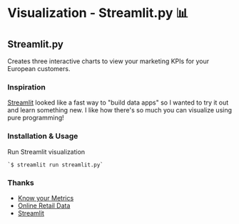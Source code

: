 # Visualization - Streamlit.py 📊

## Streamlit.py
Creates three interactive charts to view your marketing KPIs for your European customers.

### Inspiration
[Streamlit](https://www.streamlit.io/) looked like a fast way to "build data apps" so I wanted to try it out and learn something new. I like how there's so much you can visualize using pure programming!

### Installation & Usage
Run Streamlit visualization

    `$ streamlit run streamlit.py`

### Thanks
* [Know your Metrics](https://towardsdatascience.com/data-driven-growth-with-python-part-1-know-your-metrics-812781e66a5b)
* [Online Retail Data](https://www.kaggle.com/vijayuv/onlineretail)
* [Streamlit](https://www.streamlit.io/)